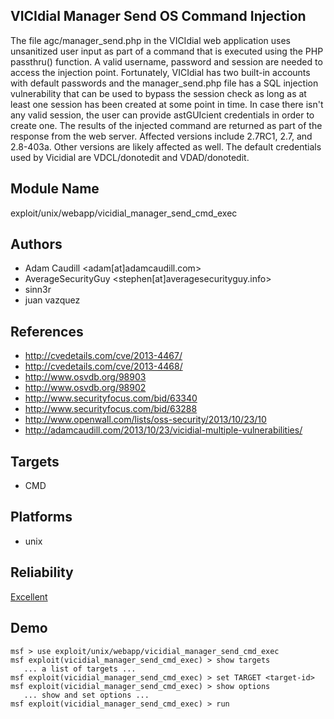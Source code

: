## VICIdial Manager Send OS Command Injection

The file agc/manager_send.php in the VICIdial web 
application uses unsanitized user input as part of a command 
that is executed using the PHP passthru() function. A valid 
username, password and session are needed to access the 
injection point. Fortunately, VICIdial has two built-in 
accounts with default passwords and the manager_send.php 
file has a SQL injection vulnerability that can be used to 
bypass the session check as long as at least one session has 
been created at some point in time. In case there isn't any 
valid session, the user can provide astGUIcient credentials 
in order to create one. The results of the injected command 
are returned as part of the response from the web server. 
Affected versions include 2.7RC1, 2.7, and 2.8-403a. Other 
versions are likely affected as well. The default 
credentials used by Vicidial are VDCL/donotedit and 
VDAD/donotedit.


## Module Name
exploit/unix/webapp/vicidial_manager_send_cmd_exec

## Authors
* Adam Caudill <adam[at]adamcaudill.com>
* AverageSecurityGuy <stephen[at]averagesecurityguy.info>
* sinn3r
* juan vazquez


## References
* http://cvedetails.com/cve/2013-4467/
* http://cvedetails.com/cve/2013-4468/
* http://www.osvdb.org/98903
* http://www.osvdb.org/98902
* http://www.securityfocus.com/bid/63340
* http://www.securityfocus.com/bid/63288
* http://www.openwall.com/lists/oss-security/2013/10/23/10
* http://adamcaudill.com/2013/10/23/vicidial-multiple-vulnerabilities/



## Targets
* CMD


## Platforms
* unix

## Reliability
[Excellent](https://github.com/rapid7/metasploit-framework/wiki/Exploit-Ranking)

## Demo

```
msf > use exploit/unix/webapp/vicidial_manager_send_cmd_exec
msf exploit(vicidial_manager_send_cmd_exec) > show targets
   ... a list of targets ...
msf exploit(vicidial_manager_send_cmd_exec) > set TARGET <target-id>
msf exploit(vicidial_manager_send_cmd_exec) > show options
   ... show and set options ...
msf exploit(vicidial_manager_send_cmd_exec) > run
```
    
    